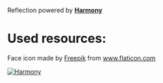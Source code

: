 Reflection powered by **[Harmony](https://github.com/pardeike/Harmony/wiki)**

# Used resources:
Face icon made by [Freepik](https://www.flaticon.com/authors/freepik) from www.flaticon.com 

[![Harmony](https://camo.githubusercontent.com/074bf079275fa90809f51b74e9dd0deccc70328f/68747470733a2f2f7332342e706f7374696d672e6f72672f3538626c31727a33392f6c6f676f2e706e67)](https://github.com/pardeike/Harmony/wiki)